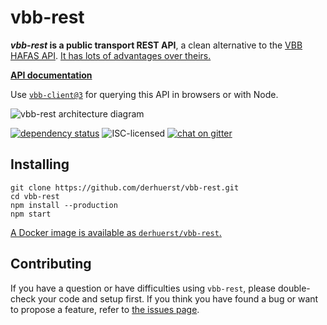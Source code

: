 # vbb-rest

***vbb-rest* is a public transport REST API**, a clean alternative to the [VBB HAFAS API](https://github.com/derhuerst/vbb-hafas). [It has lots of advantages over theirs.](docs/why.md)

**[API documentation](docs/index.md)**

Use [`vbb-client@3`](https://github.com/derhuerst/vbb-client) for querying this API in browsers or with Node.

![vbb-rest architecture diagram](https://rawgit.com/derhuerst/vbb-rest/master/architecture.svg)

[![dependency status](https://img.shields.io/david/derhuerst/vbb-rest.svg)](https://david-dm.org/derhuerst/vbb-rest)
![ISC-licensed](https://img.shields.io/github/license/derhuerst/vbb-rest.svg)
[![chat on gitter](https://badges.gitter.im/derhuerst.svg)](https://gitter.im/derhuerst)


## Installing

```
git clone https://github.com/derhuerst/vbb-rest.git
cd vbb-rest
npm install --production
npm start
```

[A Docker image is available as `derhuerst/vbb-rest`.](https://hub.docker.com/r/derhuerst/vbb-rest)


## Contributing

If you have a question or have difficulties using `vbb-rest`, please double-check your code and setup first. If you think you have found a bug or want to propose a feature, refer to [the issues page](https://github.com/derhuerst/vbb-rest/issues).
